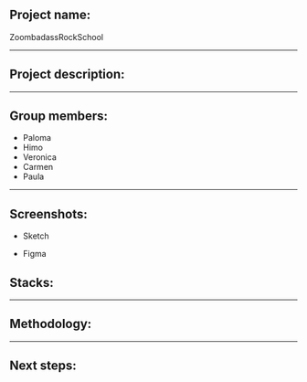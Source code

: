 ## Project name: 
ZoombadassRockSchool

***
## Project description:

***
## Group members:

  * Paloma
  * Himo
  * Veronica 
  * Carmen 
  * Paula 
  
***
## Screenshots:

* Sketch

* Figma


## Stacks:

***
## Methodology:

***
## Next steps:
